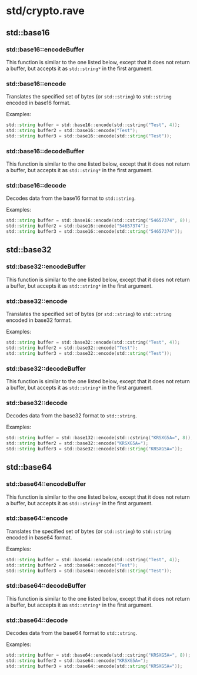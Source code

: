 # std/crypto.rave

## std::base16

### std::base16::encodeBuffer

This function is similar to the one listed below, except that it does not return a buffer, but accepts it as `std::string*` in the first argument.

### std::base16::encode

Translates the specified set of bytes (or `std::string`) to `std::string` encoded in base16 format.

Examples:

```d
std::string buffer = std::base16::encode(std::cstring("Test", 4));
std::string buffer2 = std::base16::encode("Test");
std::string buffer3 = std::base16::encode(std::string("Test"));
```

### std::base16::decodeBuffer

This function is similar to the one listed below, except that it does not return a buffer, but accepts it as `std::string*` in the first argument.

### std::base16::decode

Decodes data from the base16 format to `std::string`.

Examples:
```d
std::string buffer = std::base16::encode(std::cstring("54657374", 8));
std::string buffer2 = std::base16::encode("54657374");
std::string buffer3 = std::base16::encode(std::string("54657374"));
```

## std::base32

### std::base32::encodeBuffer

This function is similar to the one listed below, except that it does not return a buffer, but accepts it as `std::string*` in the first argument.

### std::base32::encode

Translates the specified set of bytes (or `std::string`) to `std::string` encoded in base32 format.

Examples:

```d
std::string buffer = std::base32::encode(std::cstring("Test", 4));
std::string buffer2 = std::base32::encode("Test");
std::string buffer3 = std::base32::encode(std::string("Test"));
```

### std::base32::decodeBuffer

This function is similar to the one listed below, except that it does not return a buffer, but accepts it as `std::string*` in the first argument.

### std::base32::decode

Decodes data from the base32 format to `std::string`.

Examples:
```d
std::string buffer = std::base132::encode(std::cstring("KRSXG5A=", 8));
std::string buffer2 = std::base32::encode("KRSXG5A=");
std::string buffer3 = std::base32::encode(std::string("KRSXG5A="));
```

## std::base64

### std::base64::encodeBuffer

This function is similar to the one listed below, except that it does not return a buffer, but accepts it as `std::string*` in the first argument.

### std::base64::encode

Translates the specified set of bytes (or `std::string`) to `std::string` encoded in base64 format.

Examples:

```d
std::string buffer = std::base64::encode(std::cstring("Test", 4));
std::string buffer2 = std::base64::encode("Test");
std::string buffer3 = std::base64::encode(std::string("Test"));
```

### std::base64::decodeBuffer

This function is similar to the one listed below, except that it does not return a buffer, but accepts it as `std::string*` in the first argument.

### std::base64::decode

Decodes data from the base64 format to `std::string`.

Examples:
```d
std::string buffer = std::base64::encode(std::cstring("KRSXG5A=", 8));
std::string buffer2 = std::base64::encode("KRSXG5A=");
std::string buffer3 = std::base64::encode(std::string("KRSXG5A="));
```
